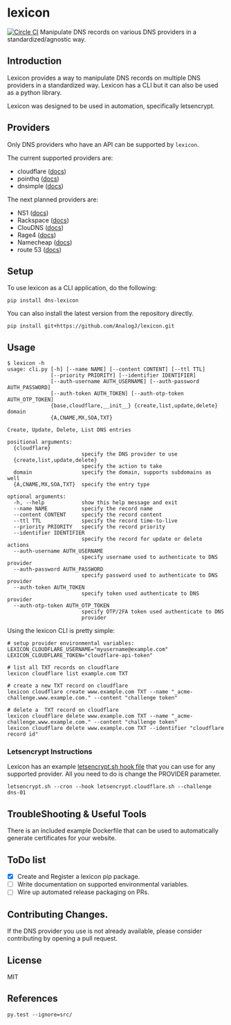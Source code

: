 # lexicon
[![Circle CI](https://circleci.com/gh/AnalogJ/lexicon.svg?style=svg)](https://circleci.com/gh/AnalogJ/lexicon)
Manipulate DNS records on various DNS providers in a standardized/agnostic way. 

## Introduction
Lexicon provides a way to manipulate DNS records on multiple DNS providers in a standardized way. 
Lexicon has a CLI but it can also be used as a python library. 

Lexicon was designed to be used in automation, specifically letsencrypt.

## Providers
Only DNS providers who have an API can be supported by `lexicon`. 

The current supported providers are:

- cloudflare ([docs](https://api.cloudflare.com/#endpoints))
- pointhq ([docs](https://pointhq.com/api/docs))
- dnsimple ([docs](https://developer.dnsimple.com/))

The next planned providers are:

- NS1 ([docs](https://ns1.com/api/))
- Rackspace ([docs](https://developer.rackspace.com/docs/cloud-dns/v1/developer-guide/))
- ClouDNS ([docs](https://www.cloudns.net/wiki/article/56/))
- Rage4 ([docs](https://gbshouse.uservoice.com/knowledgebase/articles/109834-rage4-dns-developers-api))
- Namecheap ([docs](https://www.namecheap.com/support/api/methods.aspx))
- route 53 ([docs](https://docs.aws.amazon.com/Route53/latest/APIReference/Welcome.html))

## Setup
To use lexicon as a CLI application, do the following:
	
	pip install dns-lexicon

You can also install the latest version from the repository directly. 
 
	pip install git+https://github.com/AnalogJ/lexicon.git
			
## Usage

	$ lexicon -h
	usage: cli.py [-h] [--name NAME] [--content CONTENT] [--ttl TTL]
				  [--priority PRIORITY] [--identifier IDENTIFIER]
				  [--auth-username AUTH_USERNAME] [--auth-password AUTH_PASSWORD]
				  [--auth-token AUTH_TOKEN] [--auth-otp-token AUTH_OTP_TOKEN]
				  {base,cloudflare,__init__} {create,list,update,delete} domain
				  {A,CNAME,MX,SOA,TXT}
	
	Create, Update, Delete, List DNS entries
	
	positional arguments:
	  {cloudflare}
							specify the DNS provider to use
	  {create,list,update,delete}
							specify the action to take
	  domain                specify the domain, supports subdomains as well
	  {A,CNAME,MX,SOA,TXT}  specify the entry type
	
	optional arguments:
	  -h, --help            show this help message and exit
	  --name NAME           specify the record name
	  --content CONTENT     specify the record content
	  --ttl TTL             specify the record time-to-live
	  --priority PRIORITY   specify the record priority
	  --identifier IDENTIFIER
							specify the record for update or delete actions
	  --auth-username AUTH_USERNAME
							specify username used to authenticate to DNS provider
	  --auth-password AUTH_PASSWORD
							specify password used to authenticate to DNS provider
	  --auth-token AUTH_TOKEN
							specify token used authenticate to DNS provider
	  --auth-otp-token AUTH_OTP_TOKEN
							specify OTP/2FA token used authenticate to DNS
							provider

Using the lexicon CLI is pretty simple:

	# setup provider environmental variables:
	LEXICON_CLOUDFLARE_USERNAME="myusername@example.com"
	LEXICON_CLOUDFLARE_TOKEN="cloudflare-api-token"
	
	# list all TXT records on cloudflare
	lexicon cloudflare list example.com TXT
	
	# create a new TXT record on cloudflare
	lexicon cloudflare create www.example.com TXT --name "_acme-challenge.www.example.com." --content "challenge token"

	# delete a  TXT record on cloudflare
	lexicon cloudflare delete www.example.com TXT --name "_acme-challenge.www.example.com." --content "challenge token"
	lexicon cloudflare delete www.example.com TXT --identifier "cloudflare record id"

	

### Letsencrypt Instructions
Lexicon has an example [letsencrypt.sh hook file](examples/letsencrypt.cloudflare.sh) that you can use for any supported provider. 
All you need to do is change the PROVIDER parameter. 

	letsencrypt.sh --cron --hook letsencrypt.cloudflare.sh --challenge dns-01
	

## TroubleShooting & Useful Tools
There is an included example Dockerfile that can be used to automatically generate certificates for your website.

## ToDo list

- [x] Create and Register a lexicon pip package. 
- [ ] Write documentation on supported environmental variables. 
- [ ] Wire up automated release packaging on PRs.

## Contributing Changes.
If the DNS provider you use is not already available, please consider contributing by opening a pull request. 

## License
MIT

## References

    py.test --ignore=src/
